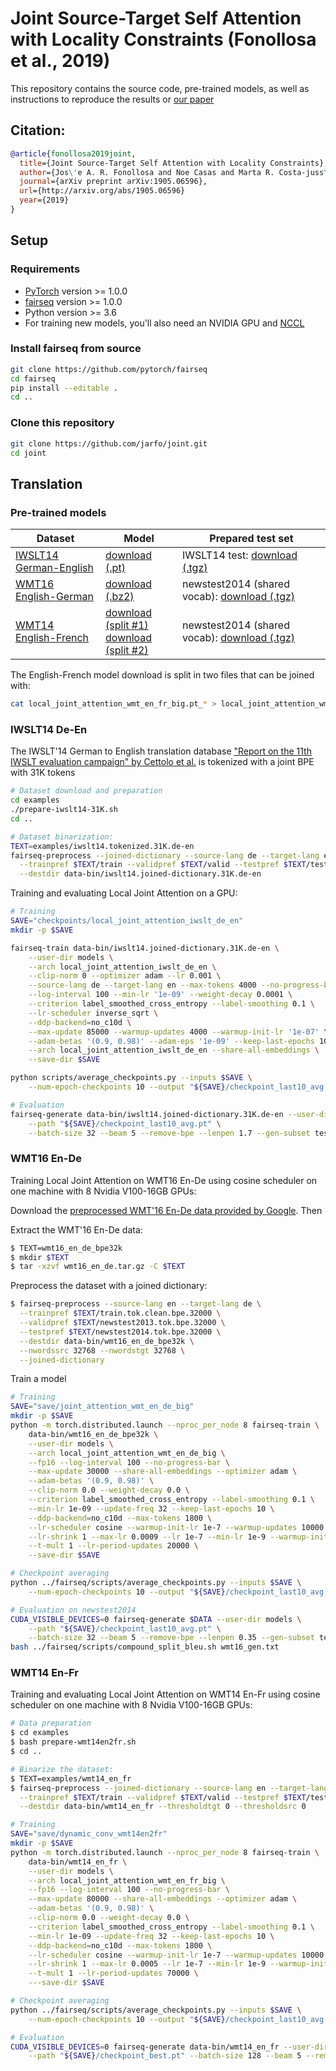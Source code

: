 # Joint Source-Target Self Attention with Locality Constraints (Fonollosa et al., 2019)
This repository contains the source code, pre-trained models, as well as instructions to reproduce the results or [our paper](http://arxiv.org/abs/1905.06596)

## Citation:
```bibtex
@article{fonollosa2019joint,
  title={Joint Source-Target Self Attention with Locality Constraints},
  author={Jos\'e A. R. Fonollosa and Noe Casas and Marta R. Costa-juss\`a},
  journal={arXiv preprint arXiv:1905.06596},
  url={http://arxiv.org/abs/1905.06596}
  year={2019}
}
```

## Setup

### Requirements

* [PyTorch](http://pytorch.org/) version >= 1.0.0
* [fairseq](https://github.com/pytorch/fairseq) version >= 1.0.0
* Python version >= 3.6
* For training new models, you'll also need an NVIDIA GPU and [NCCL](https://github.com/NVIDIA/nccl)

### Install fairseq from source
```sh
git clone https://github.com/pytorch/fairseq
cd fairseq
pip install --editable .
cd ..
```

### Clone this repository
```sh
git clone https://github.com/jarfo/joint.git
cd joint
```

## Translation

### Pre-trained models
Dataset | Model | Prepared test set
---|---|---
[IWSLT14 German-English](https://wit3.fbk.eu/archive/2014-01/texts/de/en/de-en.tgz) | [download (.pt)](https://github.com/jarfo/joint/releases/download/v0.1/local_joint_attention_iwslt_de_en.pt) | IWSLT14 test: [download (.tgz)](https://github.com/jarfo/joint/releases/download/v0.1/iwslt14.31K.de-en.test.tgz)
[WMT16 English-German](https://drive.google.com/uc?export=download&id=0B_bZck-ksdkpM25jRUN2X2UxMm8) | [download (.bz2)](https://github.com/jarfo/joint/releases/download/v0.1/local_joint_attention_wmt_en_de_big.pt.bz2) | newstest2014 (shared vocab): [download (.tgz)](https://github.com/jarfo/joint/releases/download/v0.1/wmt16_en_de_bpe32k.test.tgz)
[WMT14 English-French](http://statmt.org/wmt14/translation-task.html#Download) | [download (split #1)](https://github.com/jarfo/joint/releases/download/v0.1/local_joint_attention_wmt_en_fr_big.pt_aa) <br> [download (split #2)](https://github.com/jarfo/joint/releases/download/v0.1/local_joint_attention_wmt_en_fr_big.pt_ab) | newstest2014 (shared vocab): [download (.tgz)](https://github.com/jarfo/joint/releases/download/v0.1/wmt14_en_fr.test.tgz)

The English-French model download is split in two files that can be joined with:
```sh
cat local_joint_attention_wmt_en_fr_big.pt_* > local_joint_attention_wmt_en_fr_big.pt
```

### **IWSLT14 De-En**
The IWSLT'14 German to English translation database ["Report on the 11th IWSLT evaluation campaign" by Cettolo et al.](http://workshop2014.iwslt.org/downloads/proceeding.pdf) is tokenized with a joint BPE with 31K tokens
```sh
# Dataset download and preparation
cd examples
./prepare-iwslt14-31K.sh
cd ..

# Dataset binarization:
TEXT=examples/iwslt14.tokenized.31K.de-en
fairseq-preprocess --joined-dictionary --source-lang de --target-lang en \
  --trainpref $TEXT/train --validpref $TEXT/valid --testpref $TEXT/test \
  --destdir data-bin/iwslt14.joined-dictionary.31K.de-en
```

Training and evaluating Local Joint Attention on a GPU:
```sh
# Training
SAVE="checkpoints/local_joint_attention_iwslt_de_en"
mkdir -p $SAVE

fairseq-train data-bin/iwslt14.joined-dictionary.31K.de-en \
    --user-dir models \
    --arch local_joint_attention_iwslt_de_en \
    --clip-norm 0 --optimizer adam --lr 0.001 \
    --source-lang de --target-lang en --max-tokens 4000 --no-progress-bar \
    --log-interval 100 --min-lr '1e-09' --weight-decay 0.0001 \
    --criterion label_smoothed_cross_entropy --label-smoothing 0.1 \
    --lr-scheduler inverse_sqrt \
    --ddp-backend=no_c10d \
    --max-update 85000 --warmup-updates 4000 --warmup-init-lr '1e-07' \
    --adam-betas '(0.9, 0.98)' --adam-eps '1e-09' --keep-last-epochs 10 \
    --arch local_joint_attention_iwslt_de_en --share-all-embeddings \
    --save-dir $SAVE

python scripts/average_checkpoints.py --inputs $SAVE \
    --num-epoch-checkpoints 10 --output "${SAVE}/checkpoint_last10_avg.pt"

# Evaluation
fairseq-generate data-bin/iwslt14.joined-dictionary.31K.de-en --user-dir models \
    --path "${SAVE}/checkpoint_last10_avg.pt" \
    --batch-size 32 --beam 5 --remove-bpe --lenpen 1.7 --gen-subset test --quiet
```

### **WMT16 En-De**
Training Local Joint Attention on WMT16 En-De using cosine scheduler on one machine with 8 Nvidia V100-16GB GPUs:

Download the [preprocessed WMT'16 En-De data provided by Google](https://drive.google.com/uc?export=download&id=0B_bZck-ksdkpM25jRUN2X2UxMm8). Then 

Extract the WMT'16 En-De data:
```sh
$ TEXT=wmt16_en_de_bpe32k
$ mkdir $TEXT
$ tar -xzvf wmt16_en_de.tar.gz -C $TEXT
```

Preprocess the dataset with a joined dictionary:
```sh
$ fairseq-preprocess --source-lang en --target-lang de \
  --trainpref $TEXT/train.tok.clean.bpe.32000 \
  --validpref $TEXT/newstest2013.tok.bpe.32000 \
  --testpref $TEXT/newstest2014.tok.bpe.32000 \
  --destdir data-bin/wmt16_en_de_bpe32k \
  --nwordssrc 32768 --nwordstgt 32768 \
  --joined-dictionary
```

Train a model
```sh
# Training
SAVE="save/joint_attention_wmt_en_de_big"
mkdir -p $SAVE
python -m torch.distributed.launch --nproc_per_node 8 fairseq-train \
    data-bin/wmt16_en_de_bpe32k \
    --user-dir models \
    --arch local_joint_attention_wmt_en_de_big \
    --fp16 --log-interval 100 --no-progress-bar \
    --max-update 30000 --share-all-embeddings --optimizer adam \
    --adam-betas '(0.9, 0.98)' \
    --clip-norm 0.0 --weight-decay 0.0 \
    --criterion label_smoothed_cross_entropy --label-smoothing 0.1 \
    --min-lr 1e-09 --update-freq 32 --keep-last-epochs 10 \
    --ddp-backend=no_c10d --max-tokens 1800 \
    --lr-scheduler cosine --warmup-init-lr 1e-7 --warmup-updates 10000 \
    --lr-shrink 1 --max-lr 0.0009 --lr 1e-7 --min-lr 1e-9 --warmup-init-lr 1e-07 \
    --t-mult 1 --lr-period-updates 20000 \
    --save-dir $SAVE

# Checkpoint averaging
python ../fairseq/scripts/average_checkpoints.py --inputs $SAVE \
    --num-epoch-checkpoints 10 --output "${SAVE}/checkpoint_last10_avg.pt"

# Evaluation on newstest2014
CUDA_VISIBLE_DEVICES=0 fairseq-generate $DATA --user-dir models \
    --path "${SAVE}/checkpoint_last10_avg.pt" \
    --batch-size 32 --beam 5 --remove-bpe --lenpen 0.35 --gen-subset test > wmt16_gen.txt
bash ../fairseq/scripts/compound_split_bleu.sh wmt16_gen.txt
```

### **WMT14 En-Fr**
Training and evaluating Local Joint Attention on WMT14 En-Fr using cosine scheduler on one machine with 8 Nvidia V100-16GB GPUs:
```sh
# Data preparation
$ cd examples
$ bash prepare-wmt14en2fr.sh
$ cd ..

# Binarize the dataset:
$ TEXT=examples/wmt14_en_fr
$ fairseq-preprocess --joined-dictionary --source-lang en --target-lang fr \
  --trainpref $TEXT/train --validpref $TEXT/valid --testpref $TEXT/test \
  --destdir data-bin/wmt14_en_fr --thresholdtgt 0 --thresholdsrc 0

# Training
SAVE="save/dynamic_conv_wmt14en2fr"
mkdir -p $SAVE
python -m torch.distributed.launch --nproc_per_node 8 fairseq-train \
    data-bin/wmt14_en_fr \
    --user-dir models \
    --arch local_joint_attention_wmt_en_fr_big \
    --fp16 --log-interval 100 --no-progress-bar \
    --max-update 80000 --share-all-embeddings --optimizer adam \
    --adam-betas '(0.9, 0.98)' \
    --clip-norm 0.0 --weight-decay 0.0 \
    --criterion label_smoothed_cross_entropy --label-smoothing 0.1 \
    --min-lr 1e-09 --update-freq 32 --keep-last-epochs 10 \
    --ddp-backend=no_c10d --max-tokens 1800 \
    --lr-scheduler cosine --warmup-init-lr 1e-7 --warmup-updates 10000 \
    --lr-shrink 1 --max-lr 0.0005 --lr 1e-7 --min-lr 1e-9 --warmup-init-lr 1e-07 \
    --t-mult 1 --lr-period-updates 70000 \
    ---save-dir $SAVE

# Checkpoint averaging
python ../fairseq/scripts/average_checkpoints.py --inputs $SAVE \
    --num-epoch-checkpoints 10 --output "${SAVE}/checkpoint_last10_avg.pt"

# Evaluation
CUDA_VISIBLE_DEVICES=0 fairseq-generate data-bin/wmt14_en_fr --user-dir models \
    --path "${SAVE}/checkpoint_best.pt" --batch-size 128 --beam 5 --remove-bpe --lenpen 0.9 --gen-subset test
```
